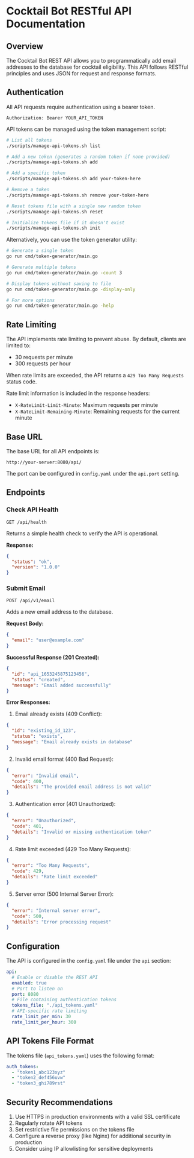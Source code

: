 # Cocktail Bot RESTful API Documentation

## Overview

The Cocktail Bot REST API allows you to programmatically add email addresses to the database for cocktail eligibility. This API follows RESTful principles and uses JSON for request and response formats.

## Authentication

All API requests require authentication using a bearer token.

```
Authorization: Bearer YOUR_API_TOKEN
```

API tokens can be managed using the token management script:

```bash
# List all tokens
./scripts/manage-api-tokens.sh list

# Add a new token (generates a random token if none provided)
./scripts/manage-api-tokens.sh add

# Add a specific token
./scripts/manage-api-tokens.sh add your-token-here

# Remove a token
./scripts/manage-api-tokens.sh remove your-token-here

# Reset tokens file with a single new random token
./scripts/manage-api-tokens.sh reset

# Initialize tokens file if it doesn't exist
./scripts/manage-api-tokens.sh init
```

Alternatively, you can use the token generator utility:

```bash
# Generate a single token
go run cmd/token-generator/main.go

# Generate multiple tokens
go run cmd/token-generator/main.go -count 3

# Display tokens without saving to file
go run cmd/token-generator/main.go -display-only

# For more options
go run cmd/token-generator/main.go -help
```

## Rate Limiting

The API implements rate limiting to prevent abuse. By default, clients are limited to:
- 30 requests per minute
- 300 requests per hour

When rate limits are exceeded, the API returns a `429 Too Many Requests` status code.

Rate limit information is included in the response headers:
- `X-RateLimit-Limit-Minute`: Maximum requests per minute
- `X-RateLimit-Remaining-Minute`: Remaining requests for the current minute

## Base URL

The base URL for all API endpoints is:

```
http://your-server:8080/api/
```

The port can be configured in `config.yaml` under the `api.port` setting.

## Endpoints

### Check API Health

```
GET /api/health
```

Returns a simple health check to verify the API is operational.

**Response:**

```json
{
  "status": "ok",
  "version": "1.0.0"
}
```

### Submit Email

```
POST /api/v1/email
```

Adds a new email address to the database.

**Request Body:**

```json
{
  "email": "user@example.com"
}
```

**Successful Response (201 Created):**

```json
{
  "id": "api_1653245875123456",
  "status": "created",
  "message": "Email added successfully"
}
```

**Error Responses:**

1. Email already exists (409 Conflict):
```json
{
  "id": "existing_id_123",
  "status": "exists",
  "message": "Email already exists in database"
}
```

2. Invalid email format (400 Bad Request):
```json
{
  "error": "Invalid email",
  "code": 400,
  "details": "The provided email address is not valid"
}
```

3. Authentication error (401 Unauthorized):
```json
{
  "error": "Unauthorized",
  "code": 401,
  "details": "Invalid or missing authentication token"
}
```

4. Rate limit exceeded (429 Too Many Requests):
```json
{
  "error": "Too Many Requests",
  "code": 429,
  "details": "Rate limit exceeded"
}
```

5. Server error (500 Internal Server Error):
```json
{
  "error": "Internal server error",
  "code": 500,
  "details": "Error processing request"
}
```

## Configuration

The API is configured in the `config.yaml` file under the `api` section:

```yaml
api:
  # Enable or disable the REST API
  enabled: true
  # Port to listen on
  port: 8080
  # File containing authentication tokens
  tokens_file: "./api_tokens.yaml"
  # API-specific rate limiting
  rate_limit_per_min: 30
  rate_limit_per_hour: 300
```

## API Tokens File Format

The tokens file (`api_tokens.yaml`) uses the following format:

```yaml
auth_tokens:
  - "token1_abc123xyz"
  - "token2_def456uvw"
  - "token3_ghi789rst"
```

## Security Recommendations

1. Use HTTPS in production environments with a valid SSL certificate
2. Regularly rotate API tokens
3. Set restrictive file permissions on the tokens file
4. Configure a reverse proxy (like Nginx) for additional security in production
5. Consider using IP allowlisting for sensitive deployments